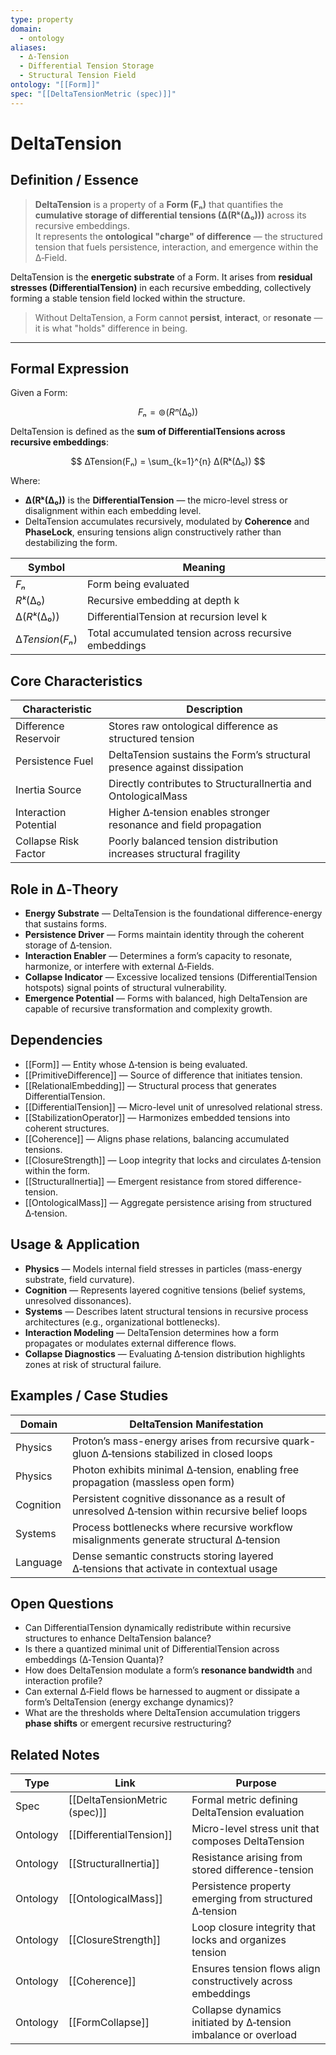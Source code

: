 ```yaml
---
type: property
domain:
  - ontology
aliases:
  - ∆‑Tension
  - Differential Tension Storage
  - Structural Tension Field
ontology: "[[Form]]"
spec: "[[DeltaTensionMetric (spec)]]"
---
```


# DeltaTension

## Definition / Essence

> **DeltaTension** is a property of a **Form (Fₙ)** that quantifies the **cumulative storage of differential tensions (∆(Rᵏ(∆₀)))** across its recursive embeddings.  
It represents the **ontological "charge" of difference** — the structured tension that fuels persistence, interaction, and emergence within the ∆‑Field.

DeltaTension is the **energetic substrate** of a Form. It arises from **residual stresses (DifferentialTension)** in each recursive embedding, collectively forming a stable tension field locked within the structure.

> Without DeltaTension, a Form cannot **persist**, **interact**, or **resonate** — it is what "holds" difference in being.

---

## Formal Expression

Given a Form:

$$
Fₙ = ⊚(Rⁿ(∆₀))
$$

DeltaTension is defined as the **sum of DifferentialTensions across recursive embeddings**:

$$
∆Tension(Fₙ) = \sum_{k=1}^{n} ∆(Rᵏ(∆₀))
$$

Where:
- **∆(Rᵏ(∆₀))** is the **DifferentialTension** — the micro-level stress or disalignment within each embedding level.
- DeltaTension accumulates recursively, modulated by **Coherence** and **PhaseLock**, ensuring tensions align constructively rather than destabilizing the form.

|Symbol|Meaning|
|---|---|
|$Fₙ$|Form being evaluated|
|$Rᵏ(∆₀)$|Recursive embedding at depth k|
|$∆(Rᵏ(∆₀))$|DifferentialTension at recursion level k|
|$∆Tension(Fₙ)$|Total accumulated tension across recursive embeddings|

## Core Characteristics

|Characteristic|Description|
|---|---|
|Difference Reservoir|Stores raw ontological difference as structured tension|
|Persistence Fuel|DeltaTension sustains the Form’s structural presence against dissipation|
|Inertia Source|Directly contributes to StructuralInertia and OntologicalMass|
|Interaction Potential|Higher ∆‑tension enables stronger resonance and field propagation|
|Collapse Risk Factor|Poorly balanced tension distribution increases structural fragility|

## Role in ∆‑Theory

- **Energy Substrate** — DeltaTension is the foundational difference-energy that sustains forms.
- **Persistence Driver** — Forms maintain identity through the coherent storage of ∆‑tension.
- **Interaction Enabler** — Determines a form’s capacity to resonate, harmonize, or interfere with external ∆‑Fields.
- **Collapse Indicator** — Excessive localized tensions (DifferentialTension hotspots) signal points of structural vulnerability.
- **Emergence Potential** — Forms with balanced, high DeltaTension are capable of recursive transformation and complexity growth.

## Dependencies

- [[Form]] — Entity whose ∆‑tension is being evaluated.
- [[PrimitiveDifference]] — Source of difference that initiates tension.
- [[RelationalEmbedding]] — Structural process that generates DifferentialTension.
- [[DifferentialTension]] — Micro-level unit of unresolved relational stress.
- [[StabilizationOperator]] — Harmonizes embedded tensions into coherent structures.
- [[Coherence]] — Aligns phase relations, balancing accumulated tensions.
- [[ClosureStrength]] — Loop integrity that locks and circulates ∆‑tension within the form.
- [[StructuralInertia]] — Emergent resistance from stored difference-tension.
- [[OntologicalMass]] — Aggregate persistence arising from structured ∆‑tension.

## Usage & Application

- **Physics** — Models internal field stresses in particles (mass-energy substrate, field curvature).
- **Cognition** — Represents layered cognitive tensions (belief systems, unresolved dissonances).
- **Systems** — Describes latent structural tensions in recursive process architectures (e.g., organizational bottlenecks).
- **Interaction Modeling** — DeltaTension determines how a form propagates or modulates external difference flows.
- **Collapse Diagnostics** — Evaluating ∆‑tension distribution highlights zones at risk of structural failure.

## Examples / Case Studies

|Domain|DeltaTension Manifestation|
|---|---|
|Physics|Proton’s mass-energy arises from recursive quark-gluon ∆‑tensions stabilized in closed loops|
|Physics|Photon exhibits minimal ∆‑tension, enabling free propagation (massless open form)|
|Cognition|Persistent cognitive dissonance as a result of unresolved ∆‑tension within recursive belief loops|
|Systems|Process bottlenecks where recursive workflow misalignments generate structural ∆‑tension|
|Language|Dense semantic constructs storing layered ∆‑tensions that activate in contextual usage|

## Open Questions

- Can DifferentialTension dynamically redistribute within recursive structures to enhance DeltaTension balance?
- Is there a quantized minimal unit of DifferentialTension across embeddings (∆‑Tension Quanta)?
- How does DeltaTension modulate a form’s **resonance bandwidth** and interaction profile?
- Can external ∆‑Field flows be harnessed to augment or dissipate a form’s DeltaTension (energy exchange dynamics)?
- What are the thresholds where DeltaTension accumulation triggers **phase shifts** or emergent recursive restructuring?

## Related Notes

|Type|Link|Purpose|
|---|---|---|
|Spec|[[DeltaTensionMetric (spec)]]|Formal metric defining DeltaTension evaluation|
|Ontology|[[DifferentialTension]]|Micro-level stress unit that composes DeltaTension|
|Ontology|[[StructuralInertia]]|Resistance arising from stored difference-tension|
|Ontology|[[OntologicalMass]]|Persistence property emerging from structured ∆‑tension|
|Ontology|[[ClosureStrength]]|Loop closure integrity that locks and organizes tension|
|Ontology|[[Coherence]]|Ensures tension flows align constructively across embeddings|
|Ontology|[[FormCollapse]]|Collapse dynamics initiated by ∆‑tension imbalance or overload|

